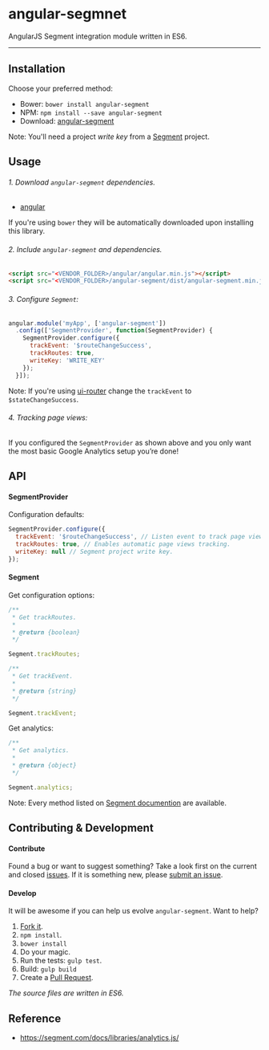 # angular-segmnet

AngularJS Segment integration module written in ES6.

---

## Installation

Choose your preferred method:

* Bower: `bower install angular-segment`
* NPM: `npm install --save angular-segment`
* Download: [angular-segment](https://raw.github.com/seegno/angular-segment/master/dist/angular-segment.min.js)

Note: You'll need a project *write key* from a [Segment](https://segment.com/) project.

## Usage

###### 1. Download `angular-segment` dependencies.

* [angular](https://github.com/angular/angular.js)

If you're using `bower` they will be automatically downloaded upon installing this library.

###### 2. Include `angular-segment` and dependencies.

```html
<script src="<VENDOR_FOLDER>/angular/angular.min.js"></script>
<script src="<VENDOR_FOLDER>/angular-segment/dist/angular-segment.min.js"></script>
```

###### 3. Configure `Segment`:

```js
angular.module('myApp', ['angular-segment'])
  .config(['SegmentProvider', function(SegmentProvider) {
    SegmentProvider.configure({
      trackEvent: '$routeChangeSuccess',
      trackRoutes: true,
      writeKey: 'WRITE_KEY'
    });
  }]);
```

Note: If you're using [ui-router](https://github.com/angular-ui/ui-router) change the `trackEvent` to `$stateChangeSuccess`.

###### 4. Tracking page views:

If you configured the `SegmentProvider` as shown above and you only want the most basic Google Analytics setup you’re done!

## API

#### SegmentProvider

Configuration defaults:

```js
SegmentProvider.configure({
  trackEvent: '$routeChangeSuccess', // Listen event to track page views.
  trackRoutes: true, // Enables automatic page views tracking.
  writeKey: null // Segment project write key.
});
```

#### Segment

Get configuration options:

```js
/**
 * Get trackRoutes.
 *
 * @return {boolean}
 */

Segment.trackRoutes;

/**
 * Get trackEvent.
 *
 * @return {string}
 */

Segment.trackEvent;
```

Get analytics:

```js
/**
 * Get analytics.
 *
 * @return {object}
 */

Segment.analytics;
```

Note: Every method listed on [Segment documention](https://segment.com/docs/libraries/analytics.js/) are available.

## Contributing & Development

#### Contribute

Found a bug or want to suggest something? Take a look first on the current and closed [issues](https://github.com/seegno/angular-segment/issues). If it is something new, please [submit an issue](https://github.com/seegno/angular-segment/issues/new).

#### Develop

It will be awesome if you can help us evolve `angular-segment`. Want to help?

1. [Fork it](https://github.com/seegno/angular-segment).
2. `npm install`.
3. `bower install`
4. Do your magic.
5. Run the tests: `gulp test`.
6. Build: `gulp build`
7. Create a [Pull Request](https://github.com/seegno/angular-segment/compare).

*The source files are written in ES6.*

## Reference

* https://segment.com/docs/libraries/analytics.js/
